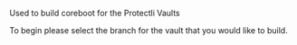 Used to build coreboot for the Protectli Vaults

To begin please select the branch for the vault that you would like to build.
